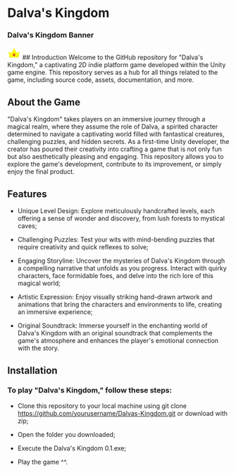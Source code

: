 # Dalva's Kingdom

### Dalva's Kingdom Banner
<img src="Dalva_Logo-F.png" style="height:30px; width:30px;">
## Introduction
Welcome to the GitHub repository for "Dalva's Kingdom," a captivating 2D indie platform game developed within the Unity game engine. This repository serves as a hub for all things related to the game, including source code, assets, documentation, and more.

## About the Game
"Dalva's Kingdom" takes players on an immersive journey through a magical realm, where they assume the role of Dalva, a spirited character determined to navigate a captivating world filled with fantastical creatures, challenging puzzles, and hidden secrets. As a first-time Unity developer, the creator has poured their creativity into crafting a game that is not only fun but also aesthetically pleasing and engaging. This repository allows you to explore the game's development, contribute to its improvement, or simply enjoy the final product.

## Features
- Unique Level Design: Explore meticulously handcrafted levels, each offering a sense of wonder and discovery, from lush forests to mystical caves;

- Challenging Puzzles: Test your wits with mind-bending puzzles that require creativity and quick reflexes to solve;

- Engaging Storyline: Uncover the mysteries of Dalva's Kingdom through a compelling narrative that unfolds as you progress. Interact with quirky characters, face formidable foes, and delve into the rich lore of this magical world;

- Artistic Expression: Enjoy visually striking hand-drawn artwork and animations that bring the characters and environments to life, creating an immersive experience;

- Original Soundtrack: Immerse yourself in the enchanting world of Dalva's Kingdom with an original soundtrack that complements the game's atmosphere and enhances the player's emotional connection with the story.

## Installation
### To play "Dalva's Kingdom," follow these steps:
- Clone this repository to your local machine using git clone https://github.com/yourusername/Dalvas-Kingdom.git or download with zip;
  
- Open the folder you downloaded;

- Execute the Dalva's Kingdom 0.1.exe;

-  Play the game ^^.

